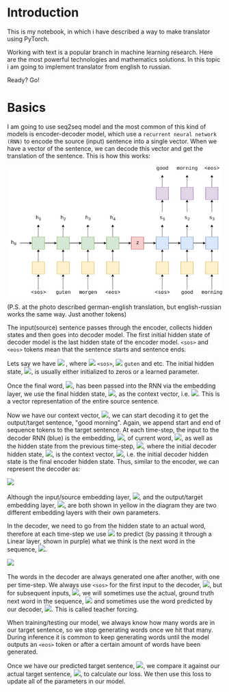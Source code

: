 # Introduction
This is my notebook, in which i have described a way to make translator using PyTorch. 

Working with text is a popular branch in machine learning research. Here are the most powerful technologies and mathematics solutions. In this topic i am going to implement translator from english to russian. 

Ready? Go!

# Basics

I am going to use seq2seq model and the most common of this kind of models is encoder-decoder model, which use a `recurrent neural network (RNN)` to encode the source (input) sentence into a single vector. When we have a vector of the sentence, we can decode this vector and get the translation of the sentence. This is how this works:

![](./img_trans/seq2seq1.png)

(P.S. at the photo described german-english translation, but english-russian works the same way. Just another tokens)

The input(source) sentence passes through the encoder, collects hidden states and then goes into decoder model. The first initial hidden state of decoder model is the last hidden state of the encoder model. `<sos>` and `<eos>` tokens mean that the sentence starts and sentence ends. 

Lets say we have <img src="https://render.githubusercontent.com/render/math?math=$X = \\{x_1, x_2, ... x_T\\}$"> , where <img src="https://render.githubusercontent.com/render/math?math=x_1 ="> `<sos>`, <img src="https://render.githubusercontent.com/render/math?math=x_2 ="> `guten` and etc. The initial hidden state, <img src="https://render.githubusercontent.com/render/math?math=h_0">, is usually either initialized to zeros or a learned parameter.

Once the final word, <img src="https://render.githubusercontent.com/render/math?math=x_T">, has been passed into the RNN via the embedding layer, we use the final hidden state, <img src="https://render.githubusercontent.com/render/math?math=h_T">, as the context vector, i.e. <img src="https://render.githubusercontent.com/render/math?math=h_T = z">. This is a vector representation of the entire source sentence.

Now we have our context vector, <img src="https://render.githubusercontent.com/render/math?math=z">, we can start decoding it to get the output/target sentence, "good morning". Again, we append start and end of sequence tokens to the target sentence. At each time-step, the input to the decoder RNN (blue) is the embedding, <img src="https://render.githubusercontent.com/render/math?math=d">, of current word, <img src="https://render.githubusercontent.com/render/math?math=d(y_t)">, as well as the hidden state from the previous time-step, <img src="https://render.githubusercontent.com/render/math?math=s_{t-1}">, where the initial decoder hidden state, <img src="https://render.githubusercontent.com/render/math?math=s_0">, is the context vector, <img src="https://render.githubusercontent.com/render/math?math=s_0 = z = h_T">, i.e. the initial decoder hidden state is the final encoder hidden state. Thus, similar to the encoder, we can represent the decoder as:

<img src="https://render.githubusercontent.com/render/math?math=s_t = DecoderRNN(d(y_t), s_{t-1})">

Although the input/source embedding layer, <img src="https://render.githubusercontent.com/render/math?math=e">, and the output/target embedding layer, <img src="https://render.githubusercontent.com/render/math?math=d">, are both shown in yellow in the diagram they are two different embedding layers with their own parameters.

In the decoder, we need to go from the hidden state to an actual word, therefore at each time-step we use <img src="https://render.githubusercontent.com/render/math?math=s_t"> to predict (by passing it through a Linear layer, shown in purple) what we think is the next word in the sequence, <img src="https://render.githubusercontent.com/render/math?math=\hat{y}_t">.

<img src="https://render.githubusercontent.com/render/math?math=\hat{y}_t = f(s_t)">

The words in the decoder are always generated one after another, with one per time-step. We always use `<sos>` for the first input to the decoder, <img src="https://render.githubusercontent.com/render/math?math=y_1">, but for subsequent inputs, <img src="https://render.githubusercontent.com/render/math?math=y_{t > 1}">, we will sometimes use the actual, ground truth next word in the sequence,  <img src="https://render.githubusercontent.com/render/math?math=y_t"> and sometimes use the word predicted by our decoder,  <img src="https://render.githubusercontent.com/render/math?math=\hat{y}_{t-1}">. This is called teacher forcing.

When training/testing our model, we always know how many words are in our target sentence, so we stop generating words once we hit that many. During inference it is common to keep generating words until the model outputs an `<eos>` token or after a certain amount of words have been generated.

Once we have our predicted target sentence,  <img src="https://render.githubusercontent.com/render/math?math=\hat{Y} ={\hat{y}_1, \hat{y}_2, ... , \hat{y}_T}">, we compare it against our actual target sentence,  <img src="https://render.githubusercontent.com/render/math?math=Y = {y_1, y_2, ... y_T}">, to calculate our loss. We then use this loss to update all of the parameters in our model.


